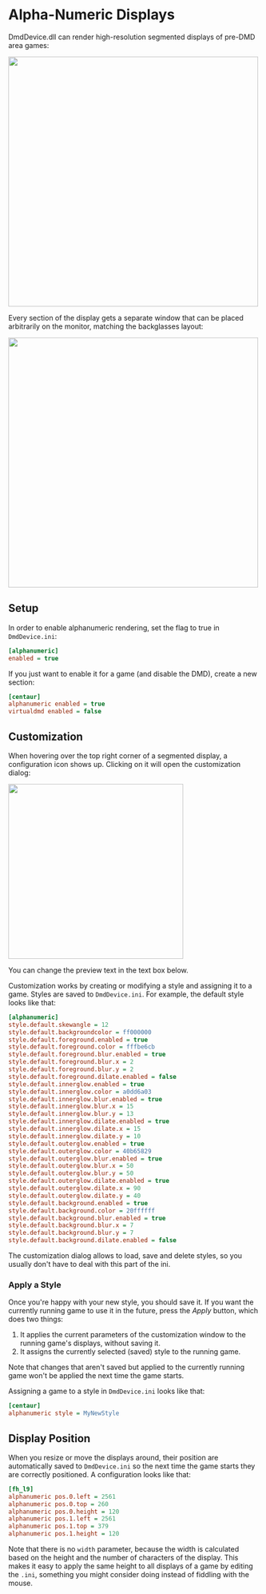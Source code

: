 ﻿# Alpha-Numeric Displays

DmdDevice.dll can render high-resolution segmented displays of pre-DMD area 
games:

<image src="https://user-images.githubusercontent.com/70426/50459439-5f81bf00-096b-11e9-9f75-f70387f2c9cc.png" width="500"/>

Every section of the display gets a separate window that can be placed 
arbitrarily on the monitor, matching the backglasses layout:

<image src="https://user-images.githubusercontent.com/70426/49953889-73570b00-feff-11e8-97ee-109f1de6c4e8.png" width="500"/>

## Setup

In order to enable alphanumeric rendering, set the flag to true in `DmdDevice.ini`:

```ini
[alphanumeric]
enabled = true
```

If you just want to enable it for a game (and disable the DMD),
create a new section:

```ini
[centaur]
alphanumeric enabled = true
virtualdmd enabled = false
```

## Customization

When hovering over the top right corner of a segmented display, a configuration
icon shows up. Clicking on it will open the customization dialog:

<image src="https://user-images.githubusercontent.com/70426/49953892-7651fb80-feff-11e8-85dc-0ab291ba14af.png" width="350"/>

You can change the preview text in the text box below. 

Customization works by creating or modifying a style and assigning it to a game.
Styles are saved to `DmdDevice.ini`. For example, the default style looks like 
that:

```ini
[alphanumeric]
style.default.skewangle = 12
style.default.backgroundcolor = ff000000
style.default.foreground.enabled = true
style.default.foreground.color = fffbe6cb
style.default.foreground.blur.enabled = true
style.default.foreground.blur.x = 2
style.default.foreground.blur.y = 2
style.default.foreground.dilate.enabled = false
style.default.innerglow.enabled = true
style.default.innerglow.color = a0dd6a03
style.default.innerglow.blur.enabled = true
style.default.innerglow.blur.x = 15
style.default.innerglow.blur.y = 13
style.default.innerglow.dilate.enabled = true
style.default.innerglow.dilate.x = 15
style.default.innerglow.dilate.y = 10
style.default.outerglow.enabled = true
style.default.outerglow.color = 40b65829
style.default.outerglow.blur.enabled = true
style.default.outerglow.blur.x = 50
style.default.outerglow.blur.y = 50
style.default.outerglow.dilate.enabled = true
style.default.outerglow.dilate.x = 90
style.default.outerglow.dilate.y = 40
style.default.background.enabled = true
style.default.background.color = 20ffffff
style.default.background.blur.enabled = true
style.default.background.blur.x = 7
style.default.background.blur.y = 7
style.default.background.dilate.enabled = false
```

The customization dialog allows to load, save and delete styles, so you usually
don't have to deal with this part of the ini.

### Apply a Style

Once you're happy with your new style, you should save it. If you want the 
currently running game to use it in the future, press the *Apply* button,
which does two things:

1. It applies the current parameters of the customization window to the running
   game's displays, without saving it.
2. It assigns the currently selected (saved) style to the running game.

Note that changes that aren't saved but applied to the currently running game 
won't be applied the next time the game starts.

Assigning a game to a style in `DmdDevice.ini` looks like that:

```ini
[centaur]
alphanumeric style = MyNewStyle
```

## Display Position

When you resize or move the displays around, their position are automatically
saved to `DmdDevice.ini` so the next time the game starts they are correctly
positioned. A configuration looks like that:


```ini
[fh_l9]
alphanumeric pos.0.left = 2561
alphanumeric pos.0.top = 260
alphanumeric pos.0.height = 120
alphanumeric pos.1.left = 2561
alphanumeric pos.1.top = 379
alphanumeric pos.1.height = 120
```

Note that there is no `width` parameter, because the width is calculated based
on the height and the number of characters of the display. This makes it easy
to apply the same height to all displays of a game by editing the `.ini`, 
something you might consider doing instead of fiddling with the mouse.
